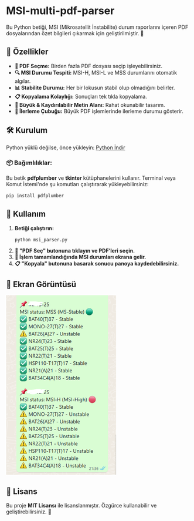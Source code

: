 # MSI-multi-pdf-parser

Bu Python betiği, MSI (Mikrosatellit İnstabilite) durum raporlarını içeren PDF dosyalarından özet bilgileri çıkarmak için geliştirilmiştir. 📑

## 📌 Özellikler
- **📂 PDF Seçme:** Birden fazla PDF dosyası seçip işleyebilirsiniz.
- **🔍 MSI Durumu Tespiti:** MSI-H, MSI-L ve MSS durumlarını otomatik algılar.
- **📊 Stabilite Durumu:** Her bir lokusun stabil olup olmadığını belirler.
- **📋 Kopyalama Kolaylığı:** Sonuçları tek tıkla kopyalama.
- **📜 Büyük & Kaydırılabilir Metin Alanı:** Rahat okunabilir tasarım.
- **🔄 İlerleme Çubuğu:** Büyük PDF işlemlerinde ilerleme durumu gösterir.

## 🛠️ Kurulum
Python yüklü değilse, önce yükleyin: [Python İndir](https://www.python.org/downloads/)

### 📦 Bağımlılıklar:
Bu betik **pdfplumber** ve **tkinter** kütüphanelerini kullanır. Terminal veya Komut İstemi'nde şu komutları çalıştırarak yükleyebilirsiniz:

```bash
pip install pdfplumber
```

## 🚀 Kullanım
1. **Betiği çalıştırın:**  
   ```bash
   python msi_parser.py
   ```
2. **📂 "PDF Seç" butonuna tıklayın ve PDF’leri seçin.**  
3. **🔄 İşlem tamamlandığında MSI durumları ekrana gelir.**  
4. **📋 "Kopyala" butonuna basarak sonucu panoya kaydedebilirsiniz.**  

## 📸 Ekran Görüntüsü
![](screen.png)

## 📜 Lisans
Bu proje **MIT Lisansı** ile lisanslanmıştır. Özgürce kullanabilir ve geliştirebilirsiniz. 🚀
